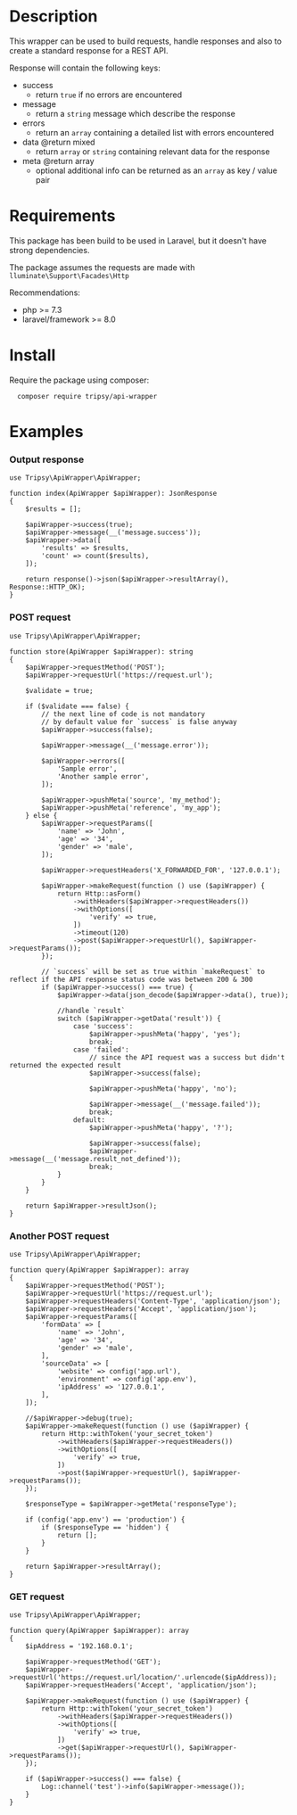 
# Description

This wrapper can be used to build requests, handle responses and also
to create a standard response for a REST API.

Response will contain the following keys:

- success
    - return `true` if no errors are encountered
- message
    - return a `string` message which describe the response
- errors 
    - return an `array` containing a detailed list with errors encountered
- data @return mixed
    - return `array` or `string` containing relevant data for the response
- meta @return array
    - optional additional info can be returned as an `array` as key / value pair

# Requirements

This package has been build to be used in Laravel, but it doesn't have strong dependencies.

The package assumes the requests are made with `lluminate\Support\Facades\Http`

Recommendations:
  * php >= 7.3
  * laravel/framework >= 8.0

# Install

Require the package using composer:

      composer require tripsy/api-wrapper

# Examples

### Output response

    use Tripsy\ApiWrapper\ApiWrapper;

    function index(ApiWrapper $apiWrapper): JsonResponse 
    {
        $results = [];

        $apiWrapper->success(true);
        $apiWrapper->message(__('message.success'));
        $apiWrapper->data([
            'results' => $results,
            'count' => count($results),
        ]);

        return response()->json($apiWrapper->resultArray(), Response::HTTP_OK);
    }

### POST request

    use Tripsy\ApiWrapper\ApiWrapper;

    function store(ApiWrapper $apiWrapper): string
    {
        $apiWrapper->requestMethod('POST');
        $apiWrapper->requestUrl('https://request.url');

        $validate = true;

        if ($validate === false) {
            // the next line of code is not mandatory
            // by default value for `success` is false anyway
            $apiWrapper->success(false);

            $apiWrapper->message(__('message.error'));

            $apiWrapper->errors([
                'Sample error',
                'Another sample error',
            ]);

            $apiWrapper->pushMeta('source', 'my_method');
            $apiWrapper->pushMeta('reference', 'my_app');
        } else {
            $apiWrapper->requestParams([
                'name' => 'John',
                'age' => '34',
                'gender' => 'male',
            ]);

            $apiWrapper->requestHeaders('X_FORWARDED_FOR', '127.0.0.1');

            $apiWrapper->makeRequest(function () use ($apiWrapper) {
                return Http::asForm()
                    ->withHeaders($apiWrapper->requestHeaders())
                    ->withOptions([
                        'verify' => true,
                    ])
                    ->timeout(120)
                    ->post($apiWrapper->requestUrl(), $apiWrapper->requestParams());
            });

            // `success` will be set as true within `makeRequest` to reflect if the API response status code was between 200 & 300
            if ($apiWrapper->success() === true) {
                $apiWrapper->data(json_decode($apiWrapper->data(), true));

                //handle `result`
                switch ($apiWrapper->getData('result')) {
                    case 'success':
                        $apiWrapper->pushMeta('happy', 'yes');
                        break;
                    case 'failed':
                        // since the API request was a success but didn't returned the expected result
                        $apiWrapper->success(false);

                        $apiWrapper->pushMeta('happy', 'no');

                        $apiWrapper->message(__('message.failed'));
                        break;
                    default:
                        $apiWrapper->pushMeta('happy', '?');

                        $apiWrapper->success(false);
                        $apiWrapper->message(__('message.result_not_defined'));
                        break;
                }
            }
        }

        return $apiWrapper->resultJson();
    }

### Another POST request

    use Tripsy\ApiWrapper\ApiWrapper;

    function query(ApiWrapper $apiWrapper): array
    {
        $apiWrapper->requestMethod('POST');
        $apiWrapper->requestUrl('https://request.url');
        $apiWrapper->requestHeaders('Content-Type', 'application/json');
        $apiWrapper->requestHeaders('Accept', 'application/json');
        $apiWrapper->requestParams([
            'formData' => [
                'name' => 'John',
                'age' => '34',
                'gender' => 'male',
            ],
            'sourceData' => [
                'website' => config('app.url'),
                'environment' => config('app.env'),
                'ipAddress' => '127.0.0.1',
            ],
        ]);

        //$apiWrapper->debug(true);
        $apiWrapper->makeRequest(function () use ($apiWrapper) {
            return Http::withToken('your_secret_token')
                ->withHeaders($apiWrapper->requestHeaders())
                ->withOptions([
                    'verify' => true,
                ])
                ->post($apiWrapper->requestUrl(), $apiWrapper->requestParams());
        });

        $responseType = $apiWrapper->getMeta('responseType');

        if (config('app.env') == 'production') {
            if ($responseType == 'hidden') {
                return [];
            }
        }

        return $apiWrapper->resultArray();
    }


### GET request

    use Tripsy\ApiWrapper\ApiWrapper;

    function query(ApiWrapper $apiWrapper): array
    {
        $ipAddress = '192.168.0.1';

        $apiWrapper->requestMethod('GET');
        $apiWrapper->requestUrl('https://request.url/location/'.urlencode($ipAddress));
        $apiWrapper->requestHeaders('Accept', 'application/json');

        $apiWrapper->makeRequest(function () use ($apiWrapper) {
            return Http::withToken('your_secret_token')
                ->withHeaders($apiWrapper->requestHeaders())
                ->withOptions([
                    'verify' => true,
                ])
                ->get($apiWrapper->requestUrl(), $apiWrapper->requestParams());
        });

        if ($apiWrapper->success() === false) {
            Log::channel('test')->info($apiWrapper->message());
        }
    }
